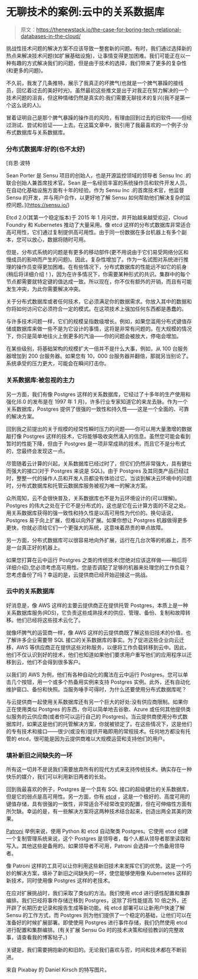# 无聊技术的案例:云中的关系数据库

> 原文：<https://thenewstack.io/the-case-for-boring-tech-relational-databases-in-the-cloud/>

挑战性技术问题的解决方案不应该导致一整套新的问题。有时，我们通过选择新的热点来解决技术问题(如扩展基础设施)，让事情变得更加困难。我们可能正在以一种有趣的方式解决我们的问题，但是由于技术的选择，我们带来了更多的复杂性(和更多的问题)。

不久前，我发了几条推特，展示了我真正的坏脾气(也就是一个脾气暴躁的接线员，回忆着过去的美好时光)。虽然最初这些推文是出于对我正在努力解决的一个技术问题的沮丧，但这种情绪仍然是真实的:我们需要无聊技术的复兴(我不是第一个这么说的人)。

冒着证明自己是那个脾气暴躁的操作员的风险，有理由回到过去的旧软件——但经过测试、尝试和验证——上去。在这篇文章中，我引用了我最喜欢的一个例子:分布式数据库与关系数据库。

### 分布式数据库:好的(也不太好)

 [肖恩·波特

Sean Porter 是 Sensu 项目的创始人，也是开源监控领域的领导者 Sensu Inc .的联合创始人兼首席技术官。Sean 是一名经验丰富的系统操作员和软件开发人员，在自动化基础设施方面有十年的经验。作为 Sensu Inc .的首席技术官，他监督 Sensu 的开发，并与用户合作，以更好地了解 Sensu 如何帮助他们解决复杂的监控问题。](https://sensu.io/) 

Etcd 2.0(其第一个稳定版本)于 2015 年 1 月问世，并开始越来越受欢迎，Cloud Foundry 和 Kubernetes 推动了大量采用。像 etcd 这样的分布式数据库非常适合高可用性，它们通过复制提供高可用性。由于同一份数据在多台机器上有多个副本，您可以放心，数据将随时可用。

但是，分布式系统的问题是有更多的移动部件(更不用说由于它们易受网络分区和慢成员的影响而产生的问题)。因此，复杂性增加了。作为一名试图对系统进行推理的操作员变得更加困难。在有些情况下，分布式数据库的性能远不如它的前身(稍后将详细介绍！)，因为在许多情况下，你需要某种形式的共识。集群中的每个节点都需要就特定键的值达成一致。所以现在，你不仅有额外的开销，而且有可能发生冲突，为此你需要解决冲突。

关于分布式数据库或者任何技术，它必须满足你的数据需求。你放入其中的数据和你将如何访问它必须符合一定的模式。在这项技术上强加任何东西都是愚蠢的。

与许多技术问题一样，它们的规模呈指数级增长。例如，如果您滥用分布式键值存储或数据库来做一些不是为它设计的事情，这将是非常有问题的。在大规模的情况下，你只是简单地往火上倒更多的汽油——你的问题会被放大，停电会增加。

在某些级别，将基础架构的规模扩大一倍并不是什么大事，例如，从 100 台服务器增加到 200 台服务器。如果您有 10，000 台服务器并翻倍，那就另当别论了。系统承受的压力更大，可能会在瞬间打击你。

### 关系数据库:被忽视的主力

另一方面，我们有像 Postgres 这样的关系数据库，它经过了十多年的生产使用和强化(6.0 的发布是在 1997 年 1 月)，许多行业专家知道它的来龙去脉。作为一个关系数据库，Postgres 提供了很强的一致性和持久性——这是一个全面的、可靠的解决方案。

回到我之前提出的关于规模的经常性瞬时压力的问题——你可以用大量激增的数据敲打像 Postgres 这样的技术，它将能够吸收突然涌入的信息。虽然您可能会看到暂时的性能下降，但由于 Postgres 是一项非常成熟的技术，而且它不是分布式的，您最终会发现这一点。

尽管随着云计算的兴起，关系数据库已经过时了，但它们仍然非常强大，具有健壮而强大的接口(对于 Postgres 来说是 SQL)。由于 Postgres 及其同类产品已经过时，整整一代的操作人员和开发人员都没有体验过它。当谈到解决云环境中的问题时，分布式数据库和托管云数据库服务被视为唯一的解决方案。

众所周知，云不会很快普及，关系数据库也不是为云环境设计的(可以理解)。Postgres 的伟大之处在于它不是分布式的，这也是它在云计算方面的不足之处。用关系数据库获得的强一致性和持久性是以高可用性为代价的。换句话说，Postgres 易于向上扩展，但难以向外扩展。如果你想让 Postgres 机器做得更多更快，你就必须给它们一个更强大的系统，这意味着昂贵的单点故障。

另一方面，分布式数据库可以很容易地向外扩展，运行在几台次等的机器上，而不是一台真正好的机器上。

如果您打算在云中运行 Postgres 之类的传统技术(您绝对应该这样做——稍后将详细介绍),您必须考虑高可用性。您是否调配了足够的机器来处理您的工作负载？您考虑备份了吗？幸运的是，云提供商已经开始迎接这一挑战。

### 云中的关系数据库

好消息是，像 AWS 这样的主要云提供商正在提供托管 Postgres，本质上是一种关系数据库服务(RDS)，它负责这些成熟技术的供应、管理、备份、复制和故障转移。他们已经将这些技术云化了。

就像坏脾气的运营商一样，像 AWS 这样的云提供商既了解这些旧技术的价值，也了解许多企业需要带 SQL 接口的关系数据库的事实。为了促进这些企业向云迁移，AWS 等供应商正在提供这些对称服务，以便将工作负载转移到云中。因此，他们不仅认识到好的技术，他们也知道如果他们要求用户重写他们的应用程序以迁移到云，他们不会得到很多客户。

以我们的 AWS 为例，他们有各种自动化的魔法在云中运行 Postgres。您可以单击几个按钮，用一个或多个热备用实例来支持 Postgres 实例。此外，还有自动化维护窗口、备份和快照。当服务唾手可得时，为什么还要使用分布式数据库呢？

与云提供商一起使用关系数据库还有另一个巨大的好处:没有供应商限制。如果你正在使用类似 Postgres 的东西，你可以简单地去谷歌、Azure 或任何其他提供类似服务的云供应商(或者你可以运行自己的 Postgres)。当云提供商使用分布式数据库时，如果这是他们的托管解决方案，你就被锁定了。在这些情况下，这是他们的专有技术和接口——很少(或没有)提供开箱即用的常规技术。任何地方都没有托管的 etcd，很可能是因为云提供商难以大规模运营和支持他们的用户。

### 填补新旧之间缺失的一环

所有这一切并不是说我们需要放弃所有的现代方式来支持传统技术。确实存在一种快乐的媒介，我们可以利用新旧两者的长处。

回到我最喜欢的例子，Postgres 是一个具有 SQL 接口的超级健壮的关系数据库，但是它的弱点是高可用性。另一方面，你有 [etcd](https://etcd.io/) ，这是一个极好的、高度可用的键值存储，具有很强的一致性，非常适合不经常改变的配置，但在可伸缩性方面有所欠缺。幸运的是，有一些解决方案将这两种技术结合起来，创造出两全其美的效果。

[Patroni](https://github.com/zalando/patroni) 举例来说，使用 Python 和 etcd 自动聚类 Postgres。它使用 etcd 创建一个复制管理系统来说，这个 Postgres 是领导者，每个人都从领导者那里读取和写入。其他这些是备用的。如果领导者不可用，Patroni 会选择一个热备用领导者。

像 Patroni 这样的工具可以让你利用这些新旧技术来发挥它们的优势。这是一个巧妙的解决方案，填补了新旧之间缺失的一环，使您能够使用像 Kubernetes 这样的新技术，同时使用像 Postgres 这样的老技术。

在应对扩展挑战时，我们采取了类似的方法。我们使用 etcd 进行感性配置和集群编排。我们已经将事件存储迁移到 Postgres，这除了将性能提高 10 倍之外，还开辟了长期历史记录和报告生成等新功能。纯 etcd 部署可以让新用户快速了解 Sensu 的工作方式，而 Postgres 则为他们提供了一个稳定的基础，让他们可以在准备好的时候扩展部署。即使使用 Postgres 进行事件存储，我们仍然使用 etcd 进行配置和集群编排。(有关扩展 Sensu Go 时的技术决策和经验教训的完整故事，请查看我的博客帖子。)

关键是，我们需要拥抱新的和旧的。无论我们喜欢与否，时间和技术都在不断前进。

来自 Pixabay 的 Daniel Kirsch 的特写图片。

<svg xmlns:xlink="http://www.w3.org/1999/xlink" viewBox="0 0 68 31" version="1.1"><title>Group</title> <desc>Created with Sketch.</desc></svg>